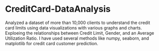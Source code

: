 # CreditCard-DataAnalysis

Analyzed a dataset of more than 10,000 clients to understand the credit card limits using data visualizations with various graphs and charts.
Exploeing the relationships between Credit Limit, Gender, and an Average Utilization Ratio. 
I have used several methods like numpy, seaborn, and matplotlib for credit card customer prediction. 
